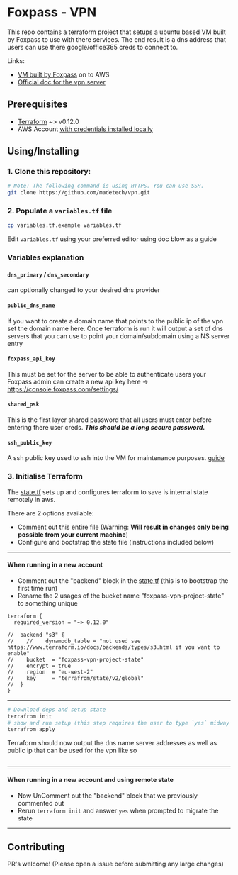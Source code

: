 # Foxpass - VPN

This repo contains a terraform project that setups a ubuntu based VM built by Foxpass to use with there services.
The end result is a dns address that users can use there google/office365 creds to connect to.

Links:
- [VM built by Foxpass](https://github.com/foxpass/foxpass-ipsec-vpn) on to AWS
- [Official doc for the vpn server](https://docs.foxpass.com/docs/set-up-a-vpn)
 

## Prerequisites

- [Terraform](https://terraform.io) ~> v0.12.0
- AWS Account [with credentials installed locally](https://docs.aws.amazon.com/cli/latest/userguide/cli-chap-install.html)

## Using/Installing

### 1. Clone this repository:
```bash
# Note: The following command is using HTTPS. You can use SSH.
git clone https://github.com/madetech/vpn.git
```

### 2. Populate a `variables.tf` file
```bash
cp variables.tf.example variables.tf
```
Edit `variables.tf` using your preferred editor using doc blow as a guide

### Variables explanation
#### `dns_primary` / `dns_secondary` 
can optionally changed to your desired dns provider
#### `public_dns_name`
If you want to create a domain name that points to the public ip of the vpn set the domain name here. 
Once terraform is run it will output a set of dns servers that you can use to point your domain/subdomain using a NS server entry
#### `foxpass_api_key`
This must be set for the server to be able to authenticate users
your Foxpass admin can create a new api key here -> https://console.foxpass.com/settings/
#### `shared_psk`
This is the first layer shared password that all users must enter before entering there user creds.
***This should be a long secure password.***
#### `ssh_public_key`
A ssh public key used to ssh into the VM for maintenance purposes. [guide](https://www.digitalocean.com/community/tutorials/how-to-set-up-ssh-keys--2)

###  3. Initialise Terraform
The [state.tf](./state.tf) sets up and configures terraform to save is internal state remotely in aws.

There are 2 options available:
- Comment out this entire file (Warning: **Will result in changes only being possible from your current machine**)  
- Configure and bootstrap the state file (instructions included below) 


<hr/>

#### **When running in a new account**
- Comment out the "backend" block in the [state.tf](./state.tf) (this is to bootstrap the first time run)
- Rename the 2 usages of the bucket name "foxpass-vpn-project-state" to something unique
```hcl-terraform
terraform {
  required_version = "~> 0.12.0"

//  backend "s3" {
//    //    dynamodb_table = "not used see https://www.terraform.io/docs/backends/types/s3.html if you want to enable"
//    bucket  = "foxpass-vpn-project-state"
//    encrypt = true
//    region  = "eu-west-2"
//    key     = "terrafrom/state/v2/global"
//  }
}
```

<hr/>

```bash
# Download deps and setup state 
terrafrom init
# show and run setup (this step requires the user to type `yes` midway though)
terrafrom apply
```
Terraform should now output the dns name server addresses as well as public ip that can be used for the vpn like so
```hcl-terraform

```

<hr/>

#### **When running in a new account and using remote state**
- Now UnComment out the "backend" block that we previously commented out
- Rerun `terraform init` and answer `yes` when prompted to migrate the state

<hr/>

## Contributing
PR's welcome! (Please open a issue before submitting any large changes) 